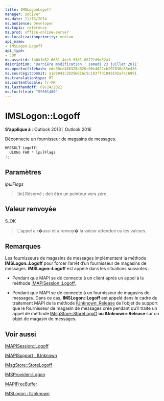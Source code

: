 ```yaml
---
title: IMSLogonLogoff
manager: soliver
ms.date: 11/16/2014
ms.audience: Developer
ms.topic: reference
ms.prod: office-online-server
ms.localizationpriority: medium
api_name:
- IMSLogon.Logoff
api_type:
- COM
ms.assetid: 1b0d1b52-6651-4de3-9381-86772d9d52a1
description: 'Derniére modification : samedi 23 juillet 2011'
ms.openlocfilehash: edc80ce468325d820c00e4822cb207836c58e436
ms.sourcegitcommit: a1d9041c20256616c9c183f7d1049142a7ac6991
ms.translationtype: MT
ms.contentlocale: fr-FR
ms.lasthandoff: 09/24/2021
ms.locfileid: "59561480"
---
```

# <a name="imslogonlogoff"></a>IMSLogon::Logoff

  
  
**S’applique à** : Outlook 2013 | Outlook 2016 
  
Déconnecte un fournisseur de magasins de messages. 
  
```cpp
HRESULT Logoff(
  ULONG FAR * lpulFlags
);
```

## <a name="parameters"></a>Paramètres

 _lpulFlags_
  
> [in] Réservé ; doit être un pointeur vers zéro.
    
## <a name="return-value"></a>Valeur renvoyée

S_OK 
  
> L'appel a r�ussi et a renvoy� la valeur attendue ou les valeurs.
    
## <a name="remarks"></a>Remarques

Les fournisseurs de magasins de messages implémentent la méthode **IMSLogon::Logoff** pour forcer l’arrêt d’un fournisseur de magasins de messages. **IMSLogon::Logoff** est appelé dans les situations suivantes : 
  
- Pendant que MAPI se dé connecte à un client après un appel à la méthode [IMAPISession::Logoff.](imapisession-logoff.md) 
    
- Pendant que MAPI se dé connecte à un fournisseur de magasins de messages. Dans ce cas, **IMSLogon::Logoff** est appelé dans le cadre du traitement MAPI de la méthode [IUnknown::Release](https://msdn.microsoft.com/library/ms682317%28v=VS.85%29.aspx) de l’objet de support que le fournisseur de magasin de messages crée pendant qu’il traite un appel de méthode [IMsgStore::StoreLogoff](imsgstore-storelogoff.md) **ou IUnknown::Release** sur un objet de magasin de messages. 
    
## <a name="see-also"></a>Voir aussi



[IMAPISession::Logoff](imapisession-logoff.md)
  
[IMAPISupport : IUnknown](imapisupportiunknown.md)
  
[IMsgStore::StoreLogoff](imsgstore-storelogoff.md)
  
[IMSProvider::Logon](imsprovider-logon.md)
  
[MAPIFreeBuffer](mapifreebuffer.md)
  
[IMSLogon : IUnknown](imslogoniunknown.md)

